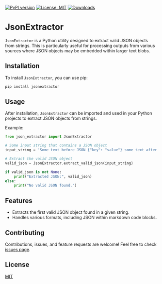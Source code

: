 [![PyPI version](https://badge.fury.io/py/jsonextractor.svg)](https://badge.fury.io/py/jsonextractor)
[![License: MIT](https://img.shields.io/badge/License-MIT-green.svg)](https://opensource.org/licenses/MIT)
[![Downloads](https://static.pepy.tech/badge/jsonextractor)](https://pepy.tech/project/jsonextractor)

# JsonExtractor

`JsonExtractor` is a Python utility designed to extract valid JSON objects from strings. This is particularly useful for processing outputs from various sources where JSON objects may be embedded within larger text blobs.

## Installation

To install `JsonExtractor`, you can use pip:

```bash
pip install jsonextractor
```

## Usage

After installation, `JsonExtractor` can be imported and used in your Python projects to extract JSON objects from strings.

Example:

```python
from json_extractor import JsonExtractor

# Some input string that contains a JSON object
input_string = 'Some text before JSON {"key": "value"} some text after JSON.'

# Extract the valid JSON object
valid_json = JsonExtractor.extract_valid_json(input_string)

if valid_json is not None:
    print("Extracted JSON:", valid_json)
else:
    print("No valid JSON found.")
```

## Features

- Extracts the first valid JSON object found in a given string.
- Handles various formats, including JSON within markdown code blocks.

## Contributing

Contributions, issues, and feature requests are welcome! Feel free to check [issues page](https://github.com/chigwell/jsonextractor/issues).

## License

[MIT](https://choosealicense.com/licenses/mit/)
